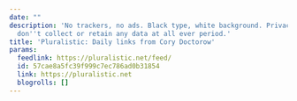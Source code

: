 ```yaml
---
date: ""
description: 'No trackers, no ads. Black type, white background. Privacy policy: we
  don''t collect or retain any data at all ever period.'
title: 'Pluralistic: Daily links from Cory Doctorow'
params:
  feedlink: https://pluralistic.net/feed/
  id: 57cae8a5fc39f999c7ec786ad0b31854
  link: https://pluralistic.net
  blogrolls: []
---
```

